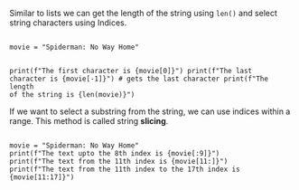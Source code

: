 Similar to lists we can get the length of the string using `len()` and select string characters using Indices.

<Editor lang="python">
<code>
movie = "Spiderman: No Way Home"

print(f"The first character is {movie[0]}")
print(f"The last character is {movie[-1]}") # gets the last character
print(f"The length of the string is {len(movie)}")
</code>
</Editor>

If we want to select a substring from the string, we can use indices within a range. This method is called string **slicing**.

<Editor lang="python">
<code>
movie = "Spiderman: No Way Home"
print(f"The text upto the 8th index is {movie[:9]}")
print(f"The text from the 11th index is {movie[11:]}")
print(f"The text from the 11th index to the 17th index is {movie[11:17]}")
</code>
</Editor>